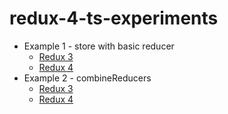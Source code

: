 # redux-4-ts-experiments

* Example 1 - store with basic reducer
    - [Redux 3](https://github.com/samfrances/redux-4-ts-experiments/tree/ex1-redux3)
    - [Redux 4](https://github.com/samfrances/redux-4-ts-experiments/tree/ex1-redux4)
* Example 2 - combineReducers
    - [Redux 3](https://github.com/samfrances/redux-4-ts-experiments/tree/ex2-redux3)
    - [Redux 4](https://github.com/samfrances/redux-4-ts-experiments/tree/ex2-redux4)
